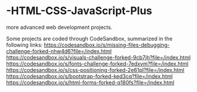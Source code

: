 # -HTML-CSS-JavaScript-Plus
more advanced web development projects.

Some projects are coded through CodeSandbox, summarized in the following links:
https://codesandbox.io/s/missing-files-debugging-challenge-forked-nhw4d6?file=/index.html
https://codesandbox.io/s/visuals-challenge-forked-9cb7jh?file=/index.html
https://codesandbox.io/s/fonts-challenge-forked-7edxvm?file=/index.html
https://codesandbox.io/s/css-positioning-forked-2e61pl?file=/index.html
https://codesandbox.io/s/bootstrap-forked-ked3cq?file=/index.html
https://codesandbox.io/s/html-forms-forked-q180fs?file=/index.html
